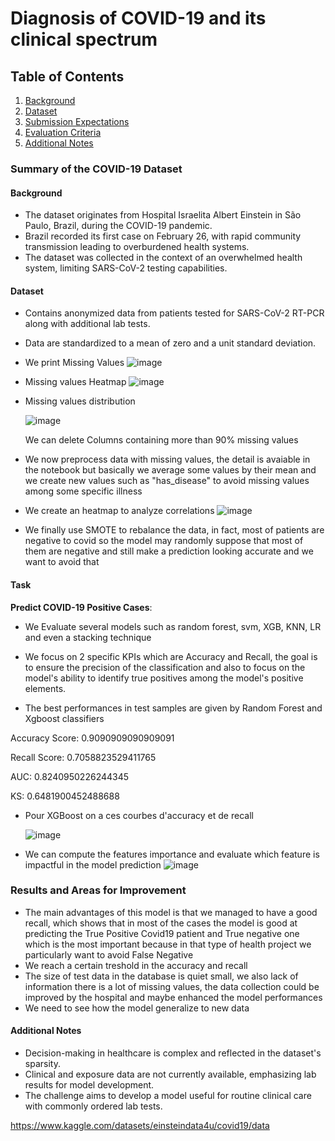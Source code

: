 # Diagnosis of COVID-19 and its clinical spectrum

## Table of Contents
1. [Background](#Background)
2. [Dataset](#Dataset)
3. [Submission Expectations](#SubmissionExpectations)
3. [Evaluation Criteria](#EvaluationCriteria)
4. [Additional Notes](#AdditionalNotes)

### Summary of the COVID-19 Dataset

#### **Background**
- The dataset originates from Hospital Israelita Albert Einstein in São Paulo, Brazil, during the COVID-19 pandemic.
- Brazil recorded its first case on February 26, with rapid community transmission leading to overburdened health systems.
- The dataset was collected in the context of an overwhelmed health system, limiting SARS-CoV-2 testing capabilities.

#### **Dataset**
- Contains anonymized data from patients tested for SARS-CoV-2 RT-PCR along with additional lab tests.
  
- Data are standardized to a mean of zero and a unit standard deviation.
  
- We print Missing Values
  ![image](https://github.com/user-attachments/assets/089f03b5-b9c1-4f11-a6d5-7cdad167c509)
- Missing values Heatmap
  ![image](https://github.com/user-attachments/assets/dc067eec-df3e-4395-828a-1545ad9ee96f)
- Missing values distribution

  ![image](https://github.com/user-attachments/assets/242b54a8-bcdc-44c5-bad8-76e458981cec)
   
  We can delete Columns containing more than 90% missing values
- We now preprocess data with missing values, the detail is avaiable in the notebook but basically we average some values by their mean and we create new values such as "has_disease" to avoid missing values among some specific illness

- We create an heatmap to analyze correlations
  ![image](https://github.com/user-attachments/assets/ebba80eb-78f7-485e-9a77-3deee5fb6449)

- We finally use SMOTE to rebalance the data, in fact, most of patients are negative to covid so the model may randomly suppose that most of them are negative and still make a prediction looking accurate and we want to avoid that

  




#### **Task**
**Predict COVID-19 Positive Cases**:
- We Evaluate several models such as random forest, svm, XGB, KNN, LR and even a stacking technique

- We focus on 2 specific KPIs which are Accuracy and Recall, the goal is to ensure the precision of the classification and also to focus on the model's ability to identify true positives among the model's positive elements.

- The best performances in test samples are given by Random Forest and Xgboost classifiers

Accuracy Score:  0.9090909090909091

Recall Score: 0.7058823529411765

AUC:  0.8240950226244345

KS:  0.6481900452488688

- Pour XGBoost on a ces courbes d'accuracy et de recall

  ![image](https://github.com/user-attachments/assets/9110db80-b3fb-4c1a-b2c9-6d2606d88693)

- We can compute the features importance and evaluate which feature is impactful in the model prediction
  ![image](https://github.com/user-attachments/assets/5995270e-6d68-4b7b-a467-65e434f67445)


### Results and Areas for Improvement

- The main advantages of this model is that we managed to have a good recall, which shows that in most of the cases the model is good at predicting the True Positive Covid19 patient and True negative one which is the most important because in that type of health project we particularly want to avoid False Negative
- We reach a certain treshold in the accuracy and recall
- The size of test data in the database is quiet small, we also lack of information there is a lot of missing values, the data collection could be improved by the hospital and maybe enhanced the model performances
- We need to see how the model generalize to new data

   



#### **Additional Notes**
- Decision-making in healthcare is complex and reflected in the dataset's sparsity.
- Clinical and exposure data are not currently available, emphasizing lab results for model development.
- The challenge aims to develop a model useful for routine clinical care with commonly ordered lab tests.

https://www.kaggle.com/datasets/einsteindata4u/covid19/data





